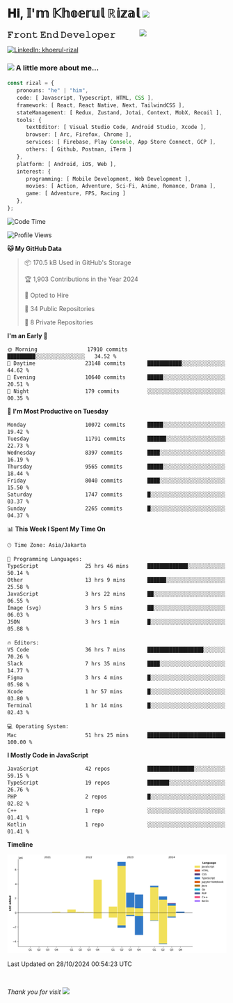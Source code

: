 <h1> 𝐇𝐢, 𝕀'𝕞 𝕂𝕙𝕠𝕖𝕣𝕦𝕝 ℝ𝕚𝕫𝕒𝕝 <img src="https://media.giphy.com/media/mGcNjsfWAjY5AEZNw6/giphy.gif" width="50"></h1>
<img align='right' src="https://media.giphy.com/media/v1.Y2lkPTc5MGI3NjExOWI2ajR2NGJubzBsZHFuaHMwajRrcDNsNXJwOG8yb3F0NjhkNXF4OSZlcD12MV9pbnRlcm5hbF9naWZfYnlfaWQmY3Q9cw/fkZukR450RQ1qnGaq9/giphy.gif" width="200">
<strong style="font-size:20px;">𝙵𝚛𝚘𝚗𝚝 𝙴𝚗𝚍 𝙳𝚎𝚟𝚎𝚕𝚘𝚙𝚎𝚛</strong>
</p></em>

[![LinkedIn: khoerul-rizal](https://img.shields.io/badge/khoerul--rizal-blue?style=flat-square&logo=Linkedin&logoColor=white&link=https://www.linkedin.com/in/khoerul-rizal/)](https://www.linkedin.com/in/khoerul-rizal/)

### <img src="https://media.giphy.com/media/VgCDAzcKvsR6OM0uWg/giphy.gif" width="50"> A little more about me...

```typescript
const rizal = {
   pronouns: "he" | "him",
   code: [ Javascript, Typescript, HTML, CSS ],
   framework: [ React, React Native, Next, TailwindCSS ],
   stateManagement: [ Redux, Zustand, Jotai, Context, MobX, Recoil ],
   tools: {
      textEditor: [ Visual Studio Code, Android Studio, Xcode ],
      browser: [ Arc, Firefox, Chrome ],
      services: [ Firebase, Play Console, App Store Connect, GCP ],
      others: [ Github, Postman, iTerm ]
   },
   platform: [ Android, iOS, Web ],
   interest: {
      programming: [ Mobile Development, Web Development ],
      movies: [ Action, Adventure, Sci-Fi, Anime, Romance, Drama ],
      game: [ Adventure, FPS, Racing ]
   },
};
```

<!--START_SECTION:waka-->
![Code Time](http://img.shields.io/badge/Code%20Time-1%2C403%20hrs%207%20mins-blue)

![Profile Views](http://img.shields.io/badge/Profile%20Views-0-blue)

**🐱 My GitHub Data** 

> 📦 170.5 kB Used in GitHub's Storage 
 > 
> 🏆 1,903 Contributions in the Year 2024
 > 
> 💼 Opted to Hire
 > 
> 📜 34 Public Repositories 
 > 
> 🔑 8 Private Repositories 
 > 
**I'm an Early 🐤** 

```text
🌞 Morning                17910 commits       █████████░░░░░░░░░░░░░░░░   34.52 % 
🌆 Daytime                23148 commits       ███████████░░░░░░░░░░░░░░   44.62 % 
🌃 Evening                10640 commits       █████░░░░░░░░░░░░░░░░░░░░   20.51 % 
🌙 Night                  179 commits         ░░░░░░░░░░░░░░░░░░░░░░░░░   00.35 % 
```
📅 **I'm Most Productive on Tuesday** 

```text
Monday                   10072 commits       █████░░░░░░░░░░░░░░░░░░░░   19.42 % 
Tuesday                  11791 commits       ██████░░░░░░░░░░░░░░░░░░░   22.73 % 
Wednesday                8397 commits        ████░░░░░░░░░░░░░░░░░░░░░   16.19 % 
Thursday                 9565 commits        █████░░░░░░░░░░░░░░░░░░░░   18.44 % 
Friday                   8040 commits        ████░░░░░░░░░░░░░░░░░░░░░   15.50 % 
Saturday                 1747 commits        █░░░░░░░░░░░░░░░░░░░░░░░░   03.37 % 
Sunday                   2265 commits        █░░░░░░░░░░░░░░░░░░░░░░░░   04.37 % 
```


📊 **This Week I Spent My Time On** 

```text
🕑︎ Time Zone: Asia/Jakarta

💬 Programming Languages: 
TypeScript               25 hrs 46 mins      █████████████░░░░░░░░░░░░   50.14 % 
Other                    13 hrs 9 mins       ██████░░░░░░░░░░░░░░░░░░░   25.58 % 
JavaScript               3 hrs 22 mins       ██░░░░░░░░░░░░░░░░░░░░░░░   06.55 % 
Image (svg)              3 hrs 5 mins        ██░░░░░░░░░░░░░░░░░░░░░░░   06.03 % 
JSON                     3 hrs 1 min         █░░░░░░░░░░░░░░░░░░░░░░░░   05.88 % 

🔥 Editors: 
VS Code                  36 hrs 7 mins       ██████████████████░░░░░░░   70.26 % 
Slack                    7 hrs 35 mins       ████░░░░░░░░░░░░░░░░░░░░░   14.77 % 
Figma                    3 hrs 4 mins        █░░░░░░░░░░░░░░░░░░░░░░░░   05.98 % 
Xcode                    1 hr 57 mins        █░░░░░░░░░░░░░░░░░░░░░░░░   03.80 % 
Terminal                 1 hr 14 mins        █░░░░░░░░░░░░░░░░░░░░░░░░   02.43 % 

💻 Operating System: 
Mac                      51 hrs 25 mins      █████████████████████████   100.00 % 
```

**I Mostly Code in JavaScript** 

```text
JavaScript               42 repos            ███████████████░░░░░░░░░░   59.15 % 
TypeScript               19 repos            ███████░░░░░░░░░░░░░░░░░░   26.76 % 
PHP                      2 repos             █░░░░░░░░░░░░░░░░░░░░░░░░   02.82 % 
C++                      1 repo              ░░░░░░░░░░░░░░░░░░░░░░░░░   01.41 % 
Kotlin                   1 repo              ░░░░░░░░░░░░░░░░░░░░░░░░░   01.41 % 
```



**Timeline**

![Lines of Code chart](https://raw.githubusercontent.com/khoerulrizal/khoerulrizal/main/assets/bar_graph.png)


 Last Updated on 28/10/2024 00:54:23 UTC
<!--END_SECTION:waka-->
</details>
<br/>

<em>Thank you for visit</em> <img src="https://media.giphy.com/media/v1.Y2lkPTc5MGI3NjExcHdvNm1qZWtjaGw0ZjdwM3Z3NnY2dHlueTVuODBta2FiY20wM2YybSZlcD12MV9pbnRlcm5hbF9naWZfYnlfaWQmY3Q9cw/tV25tpdKqdFa9x81k2/giphy.gif" width="40">

